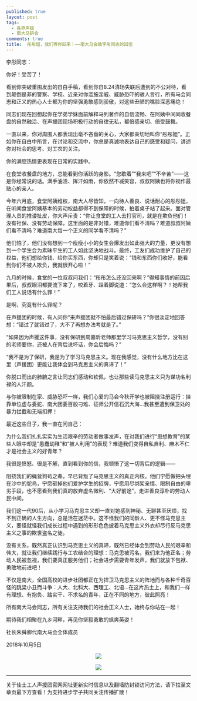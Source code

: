 ```yaml
---
published: true
layout: post
tags:
  - 各界声援
  - 南大马研会
comments: true
title:  彤彤姐，我们等你回来！——南大马会致李彤同志的回信 
---
```


李彤同志：

你好！受苦了！

看到你突破重围发出的自白手稿，看到你自8.24清场失联后遭到的不公对待，看到颠倒是非的警察、学校、近亲对你滥施淫威、威胁恐吓的骇人言行，所有马会同志和正义的热心人士都为你的坚强勇敢感到骄傲，对这些丑陋的嘴脸深恶痛绝！

同志们现在回想起你在学弟学妹面前解释马列著作的自信流畅、在阿姨中间同收餐盘的自然融洽、在声援团现场积极行动的自律无私，都倍感亲切、倍受鼓舞。

一直以来，你对周围人都表现出毫不吝啬的关心，大家都亲切地叫你“彤彤姐”。正如你在自白中所言，在讨论和交流中，你总是真诚地表达自己的感受和疑问，讲述你对社会的思考、对工农的关注。

你的满腔热情更表现在日常的实践中。

在食堂收餐盘的地方，总能看到你活跃的身影。“您歇着”“我来吧”“不辛苦”——这是你经常说的话。满手油渍、挥汗如雨，你依然不减笑容，叔叔阿姨也将你视作最贴心的亲人。

今年六月底，食堂阿姨维权，南大人尽皆知，一向待人善良、说话耐心的彤彤姐，在听闻食堂阿姨基本的劳动权益都得不到保障的时候，拍着桌子站了起来。面对管理人员的推诿扯皮，你大声斥责：“你让食堂的工人去打官司，就是在欺负他们！没有社保、没有劳动保障，这里面的是非对错，难道你们看不清吗？难道叔叔阿姨们看不清吗？难道南大每一个正义的同学看不清吗？”

他们怕了，他们没有想到一个瘦瘦小小的女生会爆发出如此强大的力量，更没有想到一个学生会为素昧平生的工人如此坚决地战斗。最终，工友们成功维护了自己的权益，他们想给你钱、给你买东西，你却只是笑着说：“钱和东西你们收好，能看到你们不被人欺负，我就很开心啦！”

九月的时候，食堂的一位叔叔问我们：“彤彤怎么还没回来啊？”得知事情的前因后果后，叔叔眼泪都要流下来了，咬着牙、跺着脚说道：“怎么会这样啊？！她帮我们工人说话有什么罪！”

是啊，究竟有什么罪呢？

在声援团的时候，有人问你“来声援团就不怕最后错过保研吗？”你很淡定地回答想：“错过了就错过了，大不了再想办法考就是了。”

“如果因为声援这件事，没有保研到周嘉昕老师那里学习马克思主义哲学，没有别的老师要你，还被人在背后说坏话，你会后悔吗？”

“我不是为了保研，我是为了学习马克思主义。现在我感觉，没有什么地方比在这里（声援团）更能让我体会到马克思主义的真谛了！”

你脱口而出的肺腑之言让同志们感动和钦佩，也让那些读马克思主义只为谋功名利禄的人汗颜。

与你被限制在家、威胁恐吓一样，我们心爱的马会今秋开学也被阻挠注册运行：挂靠单位虚与委蛇、南大团委百般刁难、征师公开信石沉大海...我甚至遭到保卫处的暴力拦截和无端扣押！

最近这些日子，我一直在问自己：

为什么我们扎扎实实为生活艰辛的劳动者做事发声，在对我们进行“思想教育”的某些人眼中却是“愚蠢幼稚”和“被人利用”的表现？难道我们变得自私自利、麻木不仁才是社会主义的好青年？

我很是愤怒、很是不解，直到看到你的信，我顿悟了这一切背后的逻辑——

阻挠我们的蝇营狗苟之辈，早已背叛了马克思主义的真正内核。他们宁愿做把头埋在沙中的鸵鸟，宁愿砸掉他们爱护学生的招牌，宁愿用尽绑架亲情、限制自由的卑劣手段，也不愿看到我们真的放弃虚名微利、“大好前途”，走进善良淳朴的劳动人民中间。

我们这一代90后，从小学习马克思主义却一直对她感到神秘、无聊甚至厌烦，找不到正确的人生方向，总是活在迷茫中。这不怪我们的同龄人、更不怪马克思主义，要怪就怪我们成长过程中遇到的形形色色披着马克思主义外衣却尽行反马克思主义之事的欺世盗名之徒。

没有关系，既然真正认识到马克思主义的真谛，既然已经体会到劳动人民的艰辛和伟大，就让我们继续践行与工农结合的理想：马克思被污名，我们来为他正名；劳动人民被忽视，我们要真正服务他们；社会进步需要青年发声，我们就放下包袱、勇敢地前进吧！

不仅是南大，全国高校的进步社团都正在为捍卫马克思主义的阵地而与各种千奇百怪的跳梁小丑而斗争：人大、北科大、西理工、北语...在这片热土上，和我们一样有理想、有抱负、踏实干、不求名的青年，正在不同的地方，彼此照亮！

所有南大马会同志，所有关注支持我们的社会正义人士，始终与你站在一起！

期待我们相聚在九乡河畔，再见你坚毅勇敢的飒爽英姿！

社长朱舜卿代南大马会全体成员

2018年10月5日

<p align="center"> <img src="https://api.superbed.cn/pic/5bb761f39dc6d6a9834fab31"> </p>

<p align="center"> <img src="https://api.superbed.cn/pic/5bb762609dc6d6a9834fab35"> </p>


---
关于佳士工人声援团官网网址更新实时信息以及翻墙防封锁访问方法，请下拉至文章页最下方查看！为支持进步学子共同关注传播扩散！
